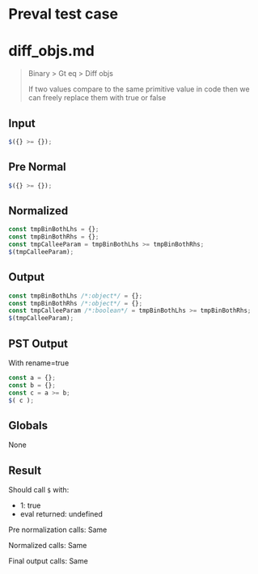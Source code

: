 # Preval test case

# diff_objs.md

> Binary > Gt eq > Diff objs
>
> If two values compare to the same primitive value in code then we can freely replace them with true or false

## Input

`````js filename=intro
$({} >= {});
`````

## Pre Normal


`````js filename=intro
$({} >= {});
`````

## Normalized


`````js filename=intro
const tmpBinBothLhs = {};
const tmpBinBothRhs = {};
const tmpCalleeParam = tmpBinBothLhs >= tmpBinBothRhs;
$(tmpCalleeParam);
`````

## Output


`````js filename=intro
const tmpBinBothLhs /*:object*/ = {};
const tmpBinBothRhs /*:object*/ = {};
const tmpCalleeParam /*:boolean*/ = tmpBinBothLhs >= tmpBinBothRhs;
$(tmpCalleeParam);
`````

## PST Output

With rename=true

`````js filename=intro
const a = {};
const b = {};
const c = a >= b;
$( c );
`````

## Globals

None

## Result

Should call `$` with:
 - 1: true
 - eval returned: undefined

Pre normalization calls: Same

Normalized calls: Same

Final output calls: Same
